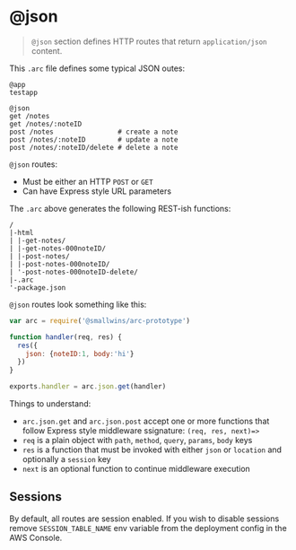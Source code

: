 # @json

> `@json` section defines HTTP routes that return `application/json` content.

This `.arc` file defines some typical JSON outes:

```arc
@app
testapp

@json
get /notes          
get /notes/:noteID
post /notes                # create a note
post /notes/:noteID        # update a note
post /notes/:noteID/delete # delete a note
```

`@json` routes:

- Must be either an HTTP `POST` or `GET`
- Can have Express style URL parameters

The `.arc` above generates the following REST-ish functions:

```
/
|-html
| |-get-notes/
| |-get-notes-000noteID/
| |-post-notes/
| |-post-notes-000noteID/
| '-post-notes-000noteID-delete/
|-.arc
'-package.json
```

`@json` routes look something like this:

```javascript
var arc = require('@smallwins/arc-prototype')

function handler(req, res) {
  res({
    json: {noteID:1, body:'hi'}
  })
}

exports.handler = arc.json.get(handler)
```

Things to understand:

- `arc.json.get` and `arc.json.post` accept one or more functions that follow Express style middleware ssignature: `(req, res, next)=>`
- `req` is a plain object with `path`, `method`, `query`, `params`, `body` keys
- `res` is a function that must be invoked with either `json` or `location` and optionally a `session` key
- `next` is an optional function to continue middleware execution

## Sessions

By default, all routes are session enabled. If you wish to disable sessions remove `SESSION_TABLE_NAME` env variable from the deployment config in the AWS Console.

